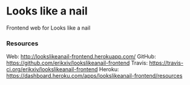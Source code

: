 # Looks like a nail

Frontend web for Looks like a nail

### Resources
Web: http://lookslikeanail-frontend.herokuapp.com/
GitHub: https://github.com/erikxiv/lookslikeanail-frontend
Travis: https://travis-ci.org/erikxiv/lookslikeanail-frontend
Heroku: https://dashboard.heroku.com/apps/lookslikeanail-frontend/resources